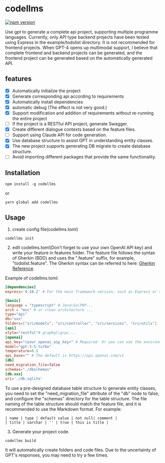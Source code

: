 # codellms

[![npm version](https://badge.fury.io/js/codellms.svg)](https://badge.fury.io/js/codellms)

Use gpt to generate a complete api project, supporting multiple programme languages.
Currently, only API type backend projects have been tested using Express in the example/todolist directory. It is not recommended for frontend projects. When GPT-4 opens up multimodal support, I believe that complete frontend and backend projects can be generated, and the frontend project can be generated based on the automatically generated API.

## features

* [x] Automatically initialize the project
* [x] Generate corresponding api according to requirements
* [x] Automatically install dependencies
* [x] automatic debug (The effect is not very good.)
* [x] Support modification and addition of requirements without re-running the entire project
* [ ] If the project is a RESTful API project, generate Swagger.
* [x] Create different dialogue contexts based on the feature files.
* [ ] Support using Claude API for code generation.
* [x] Use database structure to assist GPT in understanding entity classes.
* [x] The new project supports generating DB migrate to create database structure.
* [ ] Avoid importing different packages that provide the same functionality.
## Installation

```
npm install -g codellms
```

or

``` shell
yarn global add codellms
```

## Usage

1. create config file(codellms.toml)

``` shell
codellms init
```

2. edit codellms.toml(Don't forget to use your own OpenAI API key) and write your feature in features folder.
The feature file follows the syntax of Gherkin (BDD) and uses the ".feature" suffix, for example, "todolist.feature".
The Gherkin syntax can be referred to here: [Gherkin Reference](https://cucumber.io/docs/gherkin/reference/).

Example of codellms.toml:

``` toml
[dependencies]
express='4.18.2' # For the main framework version, such as Express or Spring Boot, do not use too new of a framework. ChatGPT does not have knowledge of the latest frameworks.

[basic]
language = "typescript" # Java\Go\PHP...
arch = "mvc" # or clean architecture ...
type="api"
db="xxx"
folders=["src/models", "src/controller", "src/services", "src/utils"]
[api]
style="restful"# graphql\grpc...
[openai]
api_key="<your_openai_aip_key>" # Required  Or you can use the environment variable:openai_api_key
model="gpt-3.5-turbo"
temperature=0.5
api_base="" # The default is https://api.openai.com/v1
[db]
need_migration_file=false
schemas="./dbschemas"
[db.xxx]
uri='./db.sqlite'
```
To use a pre-designed database table structure to generate entity classes, you need to set the "need_migration_file" attribute of the "db" node to false, and configure the "schemas" directory for the table structure. The file naming of the table structure should match the feature file, and it is recommended to use the Markdown format. For example:

```
| name | type | default value | not null| comment |
| title | varchar | '' | true | this is title |
```

3. Generate your project code.

``` shell
codellms build
```

It will automatically create folders and code files. Due to the uncertainty of GPT's responses, you may need to try a few times.
